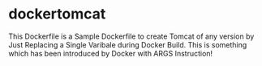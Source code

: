 # dockertomcat

This Dockerfile is a Sample Dockerfile to create Tomcat of any version by Just Replacing a Single Varibale during Docker Build. This is something which has been introduced by Docker with ARGS Instruction!
